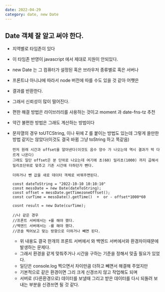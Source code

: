 ```yaml
---
date: 2022-04-29
category: date, new Date
---
```


## Date 객체 잘 알고 써야 한다.

- 지역별로 타임존이 있다
- 이 타임존 반영이 javascript 에서 제대로 지원이 안되있다.
- new Date 는 그 컴퓨터가 설정된 혹은 브라우저 종류별로 혹은 서버나
- 프론트냐 아니냐에 따라서 node 버전에 따를 수도 있을 것 같아 어쨋은
- 결과를 반환한다.
- 그래서 신뢰성이 많이 떨어진다.
- 편한 해결 방법은 라이브러리를 사용하는 것이고 moment 과 date-fns-tz 추천
- 약간 불편한 방법은 그래도 계산하는 방법이다
- 문자열의 경우 toUTCString, 이나 뒤에 Z 를 붙이는 방법도 있는데 그렇게 쓸만한 방법 같지는 않았다(이것도 결국 바뀜 그냥 toString 하고 똑같음)

  ```
  먼저 원래 시간과 offset을 알아낸다(이것도 음수 양수 가 나오는데 역시 결과가 막 다르게 나온다)
  그래도 일단 offset은 분 단위로 나오는데 여기에 초(60) 밀리초(1000) 까지 곱해서 밀리초단위로 맞추고 기존 시간에 더하던가 뺀다.

  더하거나 뺀 값을 새로 데이터 객체로 바꿔주면된다.

  const dateToString = "2022-10-10 10:10:10"
  const messDate = new Date(dateToString);
  const offset = messDate.getTimezoneOffset();
  const curTime = messDate().getTime()  +  or - offset*1000*60

  cosnt result = new Date(curTime);

  //나 같은 경우
  //프론트 서버에서는 +를 해야 했다.
  //백엔드 서버에서는 -를 해야 했다.
  //콘솔 찍어보고 맞는 방향으로 더하거나 빼면 된다.

  ```

  - 위 내용도 결국 한개의 프론트 서버에서 와 백엔드 서버에서와 환경차이때문에 발생하는 문제다.
  - 그래서 환경을 같게 맞춰주거나 시간을 구하는 기준을 정해서 맞출 필요가 있었다.
  - 일단은 console.log 찍으면서 차이만큼 더하고 빼면서 해결해 주었지만
  - 기본적으로 같은 환경이면 그리 크게 신경쓰지 않고 작업해도 되며
  - 서버로 (다른환경으로) 데이터를 보낼때 그리고 받은 데이터를 다시 되돌려 보내는 부분을 신경쓰면 될 것 같다.
